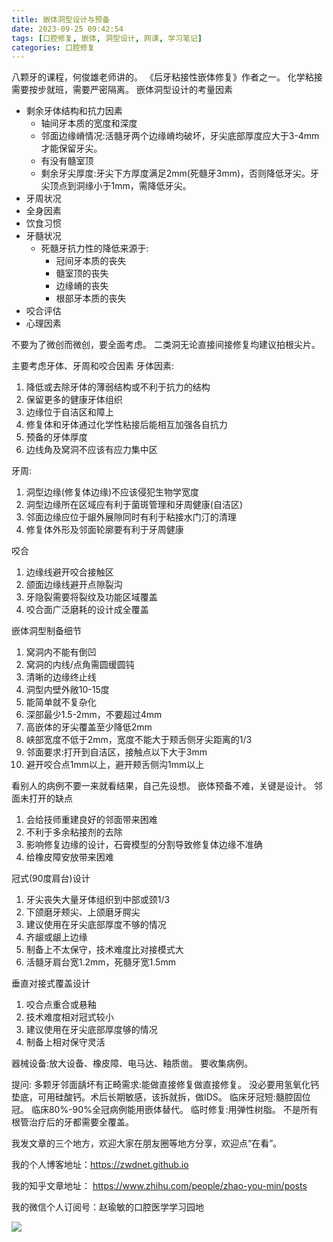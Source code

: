 ```yaml
---
title: 嵌体洞型设计与预备
date: 2023-09-25 09:42:54
tags: [口腔修复, 嵌体, 洞型设计, 网课, 学习笔记]
categories: 口腔修复
---
```

八颗牙的课程，何俊雄老师讲的。
《后牙粘接性嵌体修复》作者之一。
化学粘接需要按步就班，需要严密隔离。
嵌体洞型设计的考量因素
- 剩余牙体结构和抗力因素
    - 轴间牙本质的宽度和深度
    - 邻面边缘嵴情况:活髓牙两个边缘嵴均破坏，牙尖底部厚度应大于3-4mm才能保留牙尖。
    - 有没有髓室顶
    - 剩余牙尖厚度:牙尖下方厚度满足2mm(死髓牙3mm)，否则降低牙尖。牙尖顶点到洞缘小于1mm，需降低牙尖。
- 牙周状况
- 全身因素
- 饮食习惯
- 牙髓状况
    - 死髓牙抗力性的降低来源于:
        - 冠间牙本质的丧失
        - 髓室顶的丧失
        - 边缘嵴的丧失
        - 根部牙本质的丧失
- 咬合评估
- 心理因素

不要为了微创而微创，要全面考虑。
二类洞无论直接间接修复均建议拍根尖片。

主要考虑牙体、牙周和咬合因素
牙体因素:
1. 降低或去除牙体的薄弱结构或不利于抗力的结构
2. 保留更多的健康牙体组织
3. 边缘位于自洁区和障上
4. 修复体和牙体通过化学性粘接后能相互加强各自抗力
5. 预备的牙体厚度
6. 边线角及窝洞不应该有应力集中区

牙周:
1. 洞型边缘(修复体边缘)不应该侵犯生物学宽度
2. 洞型边缘所在区域应有利于菌斑管理和牙周健康(自洁区)
3. 邻面边缘应位于龈外展隙同时有利于粘接水门汀的清理
4. 修复体外形及邻面轮廓要有利于牙周健康

咬合
1. 边缘线避开咬合接触区
2. 颌面边缘线避开点隙裂沟
3. 牙隐裂需要将裂纹及功能区域覆盖
4. 咬合面广泛磨耗的设计成全覆盖

嵌体洞型制备细节
1. 窝洞内不能有倒凹
2. 窝洞的内线/点角需圆缓圆钝
3. 清晰的边缘终止线
4. 洞型内壁外敞10-15度
5. 能简单就不复杂化
6. 深部最少1.5-2mm，不要超过4mm
7. 高嵌体的牙尖覆盖至少降低2mm
8. 峡部宽度不低于2mm，宽度不能大于颊舌侧牙尖距离的1/3
9. 邻面要求:打开到自洁区，接触点以下大于3mm
10. 避开咬合点1mm以上，避开颊舌侧沟1mm以上

看别人的病例不要一来就看结果，自己先设想。
嵌体预备不难，关键是设计。
邻面未打开的缺点
1. 会给技师重建良好的邻面带来困难
2. 不利于多余粘接剂的去除
3. 影响修复边缘的设计，石膏模型的分割导致修复体边缘不准确
4. 给橡皮障安放带来困难

冠式(90度肩台)设计
1. 牙尖丧失大量牙体组织到中部或颈1/3
2. 下颌磨牙颊尖、上颌磨牙腭尖
3. 建议使用在牙尖底部厚度不够的情况
4. 齐龈或龈上边缘
5. 制备上不太保守，技术难度比对接模式大
6. 活髓牙肩台宽1.2mm，死髓牙宽1.5mm

垂直对接式覆盖设计
1. 咬合点重合或悬釉
2. 技术难度相对冠式较小
3. 建议使用在牙尖底部厚度够的情况
4. 制备上相对保守灵活

器械设备:放大设备、橡皮障、电马达、釉质凿。
要收集病例。

提问:
多颗牙邻面龋坏有正畸需求:能做直接修复做直接修复。
没必要用氢氧化钙垫底，可用硅酸钙。术后长期敏感，该拆就拆，做IDS。
临床牙冠短:髓腔固位冠。
临床80%-90%全冠病例能用嵌体替代。
临时修复:用弹性树脂。
不是所有根管治疗后的牙都需要全覆盖。





我发文章的三个地方，欢迎大家在朋友圈等地方分享，欢迎点“在看”。

我的个人博客地址：https://zwdnet.github.io

我的知乎文章地址： https://www.zhihu.com/people/zhao-you-min/posts

我的微信个人订阅号：赵瑜敏的口腔医学学习园地

![](https://zymblog-1258069789.cos.ap-chengdu.myqcloud.com/other/wx.jpg)


